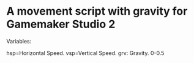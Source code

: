 # A movement script with gravity for Gamemaker Studio 2

Variables:

hsp=Horizontal Speed.
vsp=Vertical Speed.
grv: Gravity. 0-0.5
